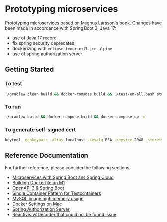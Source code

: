 # Prototyping microservices
Prototyping microservices based on Magnus Larsson's book.
Changes have been made in accordance with Spring Boot 3, Java 17:
* use of Java 17 record
* fix spring security deprecates 
* dockerizing with `eclipse-temurin:17-jre-alpine`
* use of spring authorization server

## Getting Started
### To test
```bash
./gradlew clean build && docker-compose build && ./test-em-all.bash start stop
```
### To run
```bash
./gradlew build && docker-compose build && docker-compose up -d
```

### To generate self-signed cert
```bash
keytool -genkeypair -alias localhost -keyalg RSA -keysize 2048 -storetype PKCS12 -keystore edge.p12 -validity 3650
```

## Reference Documentation
For further reference, please consider the following sections:

* [Microservices with Spring Boot and Spring Cloud](https://www.amazon.com/Microservices-Spring-Boot-Cloud-microservices/dp/1801072973)
* [Building Dockerfile on M1](https://stackoverflow.com/questions/68984133/error-failed-to-solve-with-frontend-dockerfile-v0-failed-to-create-llb-defini)
* [OpenAPI 3 & Spring Boot](https://springdoc.org)
* [Single Container Pattern for Testcontainers](https://java.testcontainers.org/test_framework_integration/manual_lifecycle_control/#singleton-containers)
* [MySQL image high memory usage](https://github.com/docker-library/mysql/issues/579)
* [Docker Settings on Mac](https://docs.docker.com/desktop/settings/mac/)
* [Spring Authorization Server](https://spring.io/projects/spring-authorization-server#overview)
* [ReactiveJwtDecoder that could not be found issue](https://www.jianshu.com/p/70b926c23704)



